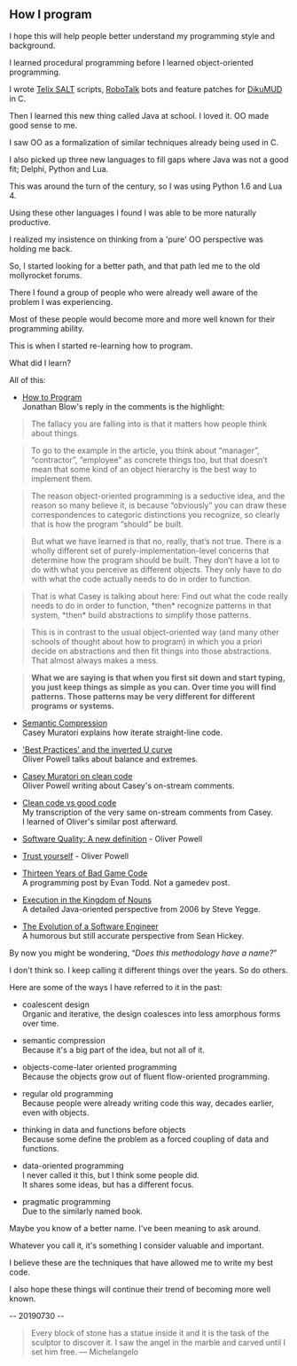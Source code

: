 ## How I program ##

I hope this will help people better understand my programming style and background.

I learned procedural programming before I learned object-oriented programming.

I wrote [Telix SALT](https://en.wikipedia.org/wiki/Telix) scripts, [RoboTalk](https://en.wikipedia.org/wiki/RoboWar) bots and feature patches for [DikuMUD](https://en.wikipedia.org/wiki/DikuMUD) in C.

Then I learned this new thing called Java at school. I loved it. OO made good sense to me.

I saw OO as a formalization of similar techniques already being used in C.

I also picked up three new languages to fill gaps where Java was not a good fit; Delphi, Python and Lua.

This was around the turn of the century, so I was using Python 1.6 and Lua 4.

Using these other languages I found I was able to be more naturally productive.

I realized my insistence on thinking from a 'pure' OO perspective was holding me back.

So, I started looking for a better path, and that path led me to the old mollyrocket forums.

There I found a group of people who were already well aware of the problem I was experiencing.

Most of these people would become more and more well known for their programming ability.

This is when I started re-learning how to program.

What did I learn?

All of this:

* [How to Program](http://the-witness.net/news/2014/05/witness-wednesday-on-how-to-program/)  
Jonathan Blow's reply in the comments is the highlight:

> The fallacy you are falling into is that it matters how people think about things.

> To go to the example in the article, you think about “manager”, “contractor”, “employee” as concrete things too, but that doesn’t mean that some kind of an object hierarchy is the best way to implement them.

> The reason object-oriented programming is a seductive idea, and the reason so many believe it, is because “obviously” you can draw these correspondences to categoric distinctions you recognize, so clearly that is how the program “should” be built.

> But what we have learned is that no, really, that’s not true. There is a wholly different set of purely-implementation-level concerns that determine how the program should be built. They don’t have a lot to do with what you perceive as different objects. They only have to do with what the code actually needs to do in order to function.

> That is what Casey is talking about here: Find out what the code really needs to do in order to function, &ast;then&ast; recognize patterns in that system, &ast;then&ast; build abstractions to simplify those patterns.

> This is in contrast to the usual object-oriented way (and many other schools of thought about how to program) in which you a priori decide on abstractions and then fit things into those abstractions. That almost always makes a mess.

> **What we are saying is that when you first sit down and start typing, you just keep things as simple as you can. Over time you will find patterns. Those patterns may be very different for different programs or systems.**

* [Semantic Compression](https://caseymuratori.com/blog_0015)  
Casey Muratori explains how iterate straight-line code.

* ['Best Practices' and the inverted U curve](http://www.opowell.com/post/best-practices-and-the-inverted-u-curve/)  
Oliver Powell talks about balance and extremes.

* [Casey Muratori on clean code](http://www.opowell.com/post/casey-muratori-on-clean-code/)  
Oliver Powell writing about Casey's on-stream comments.

* [Clean code vs good code](https://remzmike.github.io/texts/2018-09-12-clean-vs-good-code-casey-muratori/)  
My transcription of the very same on-stream comments from Casey.  
I learned of Oliver's similar post afterward.

* [Software Quality: A new definition](http://www.opowell.com/post/software-quality/) - Oliver Powell

* [Trust yourself](http://www.opowell.com/post/trust-yourself/) - Oliver Powell

* [Thirteen Years of Bad Game Code](http://etodd.io/2017/03/29/thirteen-years-of-bad-game-code/)  
A programming post by Evan Todd. Not a gamedev post.

* [Execution in the Kingdom of Nouns](https://steve-yegge.blogspot.com/2006/03/execution-in-kingdom-of-nouns.html)  
A detailed Java-oriented perspective from 2006 by Steve Yegge.

* [The Evolution of a Software Engineer](https://medium.com/@webseanhickey/the-evolution-of-a-software-engineer-db854689243)  
A humorous but still accurate perspective from Sean Hickey.


By now you might be wondering, &ldquo;_Does this methodology have a name?_&rdquo;

I don't think so. I keep calling it different things over the years. So do others.

Here are some of the ways I have referred to it in the past:

* coalescent design  
Organic and iterative, the design coalesces into less amorphous forms over time.

* semantic compression  
Because it's a big part of the idea, but not all of it.  

* objects-come-later oriented programming  
Because the objects grow out of fluent flow-oriented programming.

* regular old programming  
Because people were already writing code this way, decades earlier, even with objects.  

* thinking in data and functions before objects  
Because some define the problem as a forced coupling of data and functions.

* data-oriented programming  
I never called it this, but I think some people did.  
It shares some ideas, but has a different focus.

* pragmatic programming  
Due to the similarly named book.


Maybe you know of a better name. I've been meaning to ask around.

Whatever you call it, it's something I consider valuable and important.

I believe these are the techniques that have allowed me to write my best code.

I also hope these things will continue their trend of becoming more well known.

-- 20190730 --

> Every block of stone has a statue inside it and it is the task of the sculptor to discover it. I saw the angel in the marble and carved until I set him free. &mdash; Michelangelo
